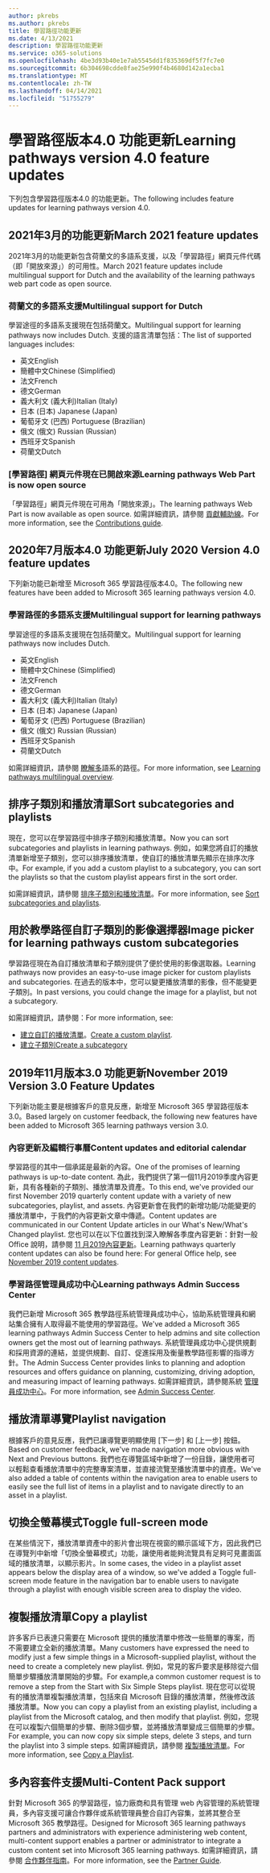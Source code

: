 ```yaml
---
author: pkrebs
ms.author: pkrebs
title: 學習路徑功能更新
ms.date: 4/13/2021
description: 學習路徑功能更新
ms.service: o365-solutions
ms.openlocfilehash: 4be3d93b40e1e7ab5545dd1f835369df5f7fc7e0
ms.sourcegitcommit: 6b304698cdde8fae25e990f4b4680d142a1ecba1
ms.translationtype: MT
ms.contentlocale: zh-TW
ms.lasthandoff: 04/14/2021
ms.locfileid: "51755279"
---
```

# <a name="learning-pathways-version-40-feature-updates"></a><span data-ttu-id="cc690-103">學習路徑版本4.0 功能更新</span><span class="sxs-lookup"><span data-stu-id="cc690-103">Learning pathways version 4.0 feature updates</span></span>
<span data-ttu-id="cc690-104">下列包含學習路徑版本4.0 的功能更新。</span><span class="sxs-lookup"><span data-stu-id="cc690-104">The following includes feature updates for learning pathways version 4.0.</span></span>  

## <a name="march-2021-feature-updates"></a><span data-ttu-id="cc690-105">2021年3月的功能更新</span><span class="sxs-lookup"><span data-stu-id="cc690-105">March 2021 feature updates</span></span>
<span data-ttu-id="cc690-106">2021年3月的功能更新包含荷蘭文的多語系支援，以及「學習路徑」網頁元件代碼（即「開放來源」）的可用性。</span><span class="sxs-lookup"><span data-stu-id="cc690-106">March 2021 feature updates include multilingual support for Dutch and the availability of the learning pathways web part code as open source.</span></span> 

### <a name="multilingual-support-for-dutch"></a><span data-ttu-id="cc690-107">荷蘭文的多語系支援</span><span class="sxs-lookup"><span data-stu-id="cc690-107">Multilingual support for Dutch</span></span> 
<span data-ttu-id="cc690-108">學習途徑的多語系支援現在包括荷蘭文。</span><span class="sxs-lookup"><span data-stu-id="cc690-108">Multilingual support for learning pathways now includes Dutch.</span></span> <span data-ttu-id="cc690-109">支援的語言清單包括：</span><span class="sxs-lookup"><span data-stu-id="cc690-109">The list of supported languages includes:</span></span> 
- <span data-ttu-id="cc690-110">英文</span><span class="sxs-lookup"><span data-stu-id="cc690-110">English</span></span>     
- <span data-ttu-id="cc690-111">簡體中文</span><span class="sxs-lookup"><span data-stu-id="cc690-111">Chinese (Simplified)</span></span> 
- <span data-ttu-id="cc690-112">法文</span><span class="sxs-lookup"><span data-stu-id="cc690-112">French</span></span> 
- <span data-ttu-id="cc690-113">德文</span><span class="sxs-lookup"><span data-stu-id="cc690-113">German</span></span> 
- <span data-ttu-id="cc690-114">義大利文 (義大利)</span><span class="sxs-lookup"><span data-stu-id="cc690-114">Italian (Italy)</span></span> 
- <span data-ttu-id="cc690-115">日本 (日本) </span><span class="sxs-lookup"><span data-stu-id="cc690-115">Japanese (Japan)</span></span> 
- <span data-ttu-id="cc690-116">葡萄牙文 (巴西) </span><span class="sxs-lookup"><span data-stu-id="cc690-116">Portuguese (Brazilian)</span></span> 
- <span data-ttu-id="cc690-117">俄文 (俄文) </span><span class="sxs-lookup"><span data-stu-id="cc690-117">Russian (Russian)</span></span> 
- <span data-ttu-id="cc690-118">西班牙文</span><span class="sxs-lookup"><span data-stu-id="cc690-118">Spanish</span></span>
- <span data-ttu-id="cc690-119">荷蘭文</span><span class="sxs-lookup"><span data-stu-id="cc690-119">Dutch</span></span> 

### <a name="learning-pathways-web-part-is-now-open-source"></a><span data-ttu-id="cc690-120">[學習路徑] 網頁元件現在已開啟來源</span><span class="sxs-lookup"><span data-stu-id="cc690-120">Learning pathways Web Part is now open source</span></span>
<span data-ttu-id="cc690-121">「學習路徑」網頁元件現在可用為「開放來源」。</span><span class="sxs-lookup"><span data-stu-id="cc690-121">The learning pathways Web Part is now available as open source.</span></span> <span data-ttu-id="cc690-122">如需詳細資訊，請參閱 [貢獻輔助線](https://github.com/pnp/custom-learning-office-365#contributions)。</span><span class="sxs-lookup"><span data-stu-id="cc690-122">For more information, see the [Contributions guide](https://github.com/pnp/custom-learning-office-365#contributions).</span></span>

## <a name="july-2020-version-40-feature-updates"></a><span data-ttu-id="cc690-123">2020年7月版本4.0 功能更新</span><span class="sxs-lookup"><span data-stu-id="cc690-123">July 2020 Version 4.0 feature updates</span></span> 

<span data-ttu-id="cc690-124">下列新功能已新增至 Microsoft 365 學習路徑版本4.0。</span><span class="sxs-lookup"><span data-stu-id="cc690-124">The following new features have been added to Microsoft 365 learning pathways version 4.0.</span></span> 

### <a name="multilingual-support-for-learning-pathways"></a><span data-ttu-id="cc690-125">學習路徑的多語系支援</span><span class="sxs-lookup"><span data-stu-id="cc690-125">Multilingual support for learning pathways</span></span> 
<span data-ttu-id="cc690-126">學習途徑的多語系支援現在包括荷蘭文。</span><span class="sxs-lookup"><span data-stu-id="cc690-126">Multilingual support for learning pathways now includes Dutch.</span></span> 
- <span data-ttu-id="cc690-127">英文</span><span class="sxs-lookup"><span data-stu-id="cc690-127">English</span></span>     
- <span data-ttu-id="cc690-128">簡體中文</span><span class="sxs-lookup"><span data-stu-id="cc690-128">Chinese (Simplified)</span></span> 
- <span data-ttu-id="cc690-129">法文</span><span class="sxs-lookup"><span data-stu-id="cc690-129">French</span></span> 
- <span data-ttu-id="cc690-130">德文</span><span class="sxs-lookup"><span data-stu-id="cc690-130">German</span></span> 
- <span data-ttu-id="cc690-131">義大利文 (義大利)</span><span class="sxs-lookup"><span data-stu-id="cc690-131">Italian (Italy)</span></span> 
- <span data-ttu-id="cc690-132">日本 (日本) </span><span class="sxs-lookup"><span data-stu-id="cc690-132">Japanese (Japan)</span></span> 
- <span data-ttu-id="cc690-133">葡萄牙文 (巴西) </span><span class="sxs-lookup"><span data-stu-id="cc690-133">Portuguese (Brazilian)</span></span> 
- <span data-ttu-id="cc690-134">俄文 (俄文) </span><span class="sxs-lookup"><span data-stu-id="cc690-134">Russian (Russian)</span></span> 
- <span data-ttu-id="cc690-135">西班牙文</span><span class="sxs-lookup"><span data-stu-id="cc690-135">Spanish</span></span>
- <span data-ttu-id="cc690-136">荷蘭文</span><span class="sxs-lookup"><span data-stu-id="cc690-136">Dutch</span></span> 


<span data-ttu-id="cc690-137">如需詳細資訊，請參閱 [瞭解多](custom_overview.md)語系的路徑。</span><span class="sxs-lookup"><span data-stu-id="cc690-137">For more information, see [Learning pathways multilingual overview](custom_overview.md).</span></span> 

## <a name="sort-subcategories-and-playlists"></a><span data-ttu-id="cc690-138">排序子類別和播放清單</span><span class="sxs-lookup"><span data-stu-id="cc690-138">Sort subcategories and playlists</span></span>

<span data-ttu-id="cc690-139">現在，您可以在學習路徑中排序子類別和播放清單。</span><span class="sxs-lookup"><span data-stu-id="cc690-139">Now you can sort subcategories and playlists in learning pathways.</span></span> <span data-ttu-id="cc690-140">例如，如果您將自訂的播放清單新增至子類別，您可以排序播放清單，使自訂的播放清單先顯示在排序次序中。</span><span class="sxs-lookup"><span data-stu-id="cc690-140">For example, if you add a custom playlist to a subcategory, you can sort the playlists so that the custom playlist appears first in the sort order.</span></span> 

<span data-ttu-id="cc690-141">如需詳細資訊，請參閱 [排序子類別和播放清單](custom_sortsubplay.md)。</span><span class="sxs-lookup"><span data-stu-id="cc690-141">For more information, see [Sort subcategories and playlists](custom_sortsubplay.md).</span></span> 

## <a name="image-picker-for-learning-pathways-custom-subcategories"></a><span data-ttu-id="cc690-142">用於教學路徑自訂子類別的影像選擇器</span><span class="sxs-lookup"><span data-stu-id="cc690-142">Image picker for learning pathways custom subcategories</span></span> 
<span data-ttu-id="cc690-143">學習路徑現在為自訂播放清單和子類別提供了便於使用的影像選取器。</span><span class="sxs-lookup"><span data-stu-id="cc690-143">Learning pathways now provides an easy-to-use image picker for custom playlists and subcategories.</span></span>  <span data-ttu-id="cc690-144">在過去的版本中，您可以變更播放清單的影像，但不能變更子類別。</span><span class="sxs-lookup"><span data-stu-id="cc690-144">In past versions, you could change the image for a playlist, but not a subcategory.</span></span>  

<span data-ttu-id="cc690-145">如需詳細資訊，請參閱：</span><span class="sxs-lookup"><span data-stu-id="cc690-145">For more information, see:</span></span>
- <span data-ttu-id="cc690-146">[建立自訂的播放清單](custom_createnewplaylist.md)。</span><span class="sxs-lookup"><span data-stu-id="cc690-146">[Create a custom playlist](custom_createnewplaylist.md).</span></span> 
- [<span data-ttu-id="cc690-147">建立子類別</span><span class="sxs-lookup"><span data-stu-id="cc690-147">Create a subcategory</span></span>](custom_createnewcat.md)

## <a name="november-2019-version-30-feature-updates"></a><span data-ttu-id="cc690-148">2019年11月版本3.0 功能更新</span><span class="sxs-lookup"><span data-stu-id="cc690-148">November 2019 Version 3.0 Feature Updates</span></span>
<span data-ttu-id="cc690-149">下列新功能主要是根據客戶的意見反應，新增至 Microsoft 365 學習路徑版本3.0。</span><span class="sxs-lookup"><span data-stu-id="cc690-149">Based largely on customer feedback, the following new features have been added to Microsoft 365 learning pathways version 3.0.</span></span>

### <a name="content-updates-and-editorial-calendar"></a><span data-ttu-id="cc690-150">內容更新及編輯行事曆</span><span class="sxs-lookup"><span data-stu-id="cc690-150">Content updates and editorial calendar</span></span>
<span data-ttu-id="cc690-151">學習路徑的其中一個承諾是最新的內容。</span><span class="sxs-lookup"><span data-stu-id="cc690-151">One of the promises of learning pathways is up-to-date content.</span></span> <span data-ttu-id="cc690-152">為此，我們提供了第一個11月2019季度內容更新，具有各種新的子類別、播放清單及資產。</span><span class="sxs-lookup"><span data-stu-id="cc690-152">To this end, we've provided our first November 2019 quarterly content update with a variety of new subcategories, playlist, and assets.</span></span> <span data-ttu-id="cc690-153">內容更新會在我們的新增功能/功能變更的播放清單中，于我們的內容更新文章中傳遞。</span><span class="sxs-lookup"><span data-stu-id="cc690-153">Content updates are communicated in our Content Update articles in our What's New/What's Changed playlist.</span></span> <span data-ttu-id="cc690-154">您也可以在以下位置找到深入瞭解各季度內容更新：針對一般 Office 說明，請參閱 [11 月2019內容更新](custom_contentupdates.md)。</span><span class="sxs-lookup"><span data-stu-id="cc690-154">Learning pathways quarterly content updates can also be found here: For general Office help, see [November 2019 content updates](custom_contentupdates.md).</span></span>

### <a name="learning-pathways-admin-success-center"></a><span data-ttu-id="cc690-155">學習路徑管理員成功中心</span><span class="sxs-lookup"><span data-stu-id="cc690-155">Learning pathways Admin Success Center</span></span>
<span data-ttu-id="cc690-156">我們已新增 Microsoft 365 教學路徑系統管理員成功中心，協助系統管理員和網站集合擁有人取得最不能使用的學習路徑。</span><span class="sxs-lookup"><span data-stu-id="cc690-156">We've added a Microsoft 365 learning pathways Admin Success Center to help admins and site collection owners get the most out of learning pathways.</span></span> <span data-ttu-id="cc690-157">系統管理員成功中心提供規劃和採用資源的連結，並提供規劃、自訂、促進採用及衡量教學路徑影響的指導方針。</span><span class="sxs-lookup"><span data-stu-id="cc690-157">The Admin Success Center provides links to planning and adoption resources and offers guidance on planning, customizing, driving adoption, and measuring impact of learning pathways.</span></span> <span data-ttu-id="cc690-158">如需詳細資訊，請參閱系統 [管理員成功中心](custom_successcenter.md)。</span><span class="sxs-lookup"><span data-stu-id="cc690-158">For more information, see [Admin Success Center](custom_successcenter.md).</span></span>

## <a name="playlist-navigation"></a><span data-ttu-id="cc690-159">播放清單導覽</span><span class="sxs-lookup"><span data-stu-id="cc690-159">Playlist navigation</span></span>
<span data-ttu-id="cc690-160">根據客戶的意見反應，我們已讓導覽更明顯使用 [下一步] 和 [上一步] 按鈕。</span><span class="sxs-lookup"><span data-stu-id="cc690-160">Based on customer feedback, we've made navigation more obvious with Next and Previous buttons.</span></span> <span data-ttu-id="cc690-161">我們也在導覽區域中新增了一份目錄，讓使用者可以輕鬆查看播放清單中的完整專案清單，並直接流覽至播放清單中的資產。</span><span class="sxs-lookup"><span data-stu-id="cc690-161">We've also added a table of contents within the navigation area to enable users to easily see the full list of items in a playlist and to navigate directly to an asset in a playlist.</span></span>

## <a name="toggle-full-screen-mode"></a><span data-ttu-id="cc690-162">切換全螢幕模式</span><span class="sxs-lookup"><span data-stu-id="cc690-162">Toggle full-screen mode</span></span>
<span data-ttu-id="cc690-163">在某些情況下，播放清單資產中的影片會出現在視窗的顯示區域下方，因此我們已在導覽列中新增「切換全螢幕模式」功能，讓使用者能夠流覽具有足夠可見畫面區域的播放清單，以顯示影片。</span><span class="sxs-lookup"><span data-stu-id="cc690-163">In some cases, the video in a playlist asset appears below the display area of a window, so we've added a Toggle full-screen mode feature in the navigation bar to enable users to navigate through a playlist with enough visible screen area to display the video.</span></span>

## <a name="copy-a-playlist"></a><span data-ttu-id="cc690-164">複製播放清單</span><span class="sxs-lookup"><span data-stu-id="cc690-164">Copy a playlist</span></span>
<span data-ttu-id="cc690-165">許多客戶已表達只需要在 Microsoft 提供的播放清單中修改一些簡單的專案，而不需要建立全新的播放清單。</span><span class="sxs-lookup"><span data-stu-id="cc690-165">Many customers have expressed the need to modify just a few simple things in a Microsoft-supplied playlist, without the need to create a completely new playlist.</span></span> <span data-ttu-id="cc690-166">例如，常見的客戶要求是移除從六個簡單步驟播放清單開始的步驟。</span><span class="sxs-lookup"><span data-stu-id="cc690-166">For example,a common customer request is to remove a step from the Start with Six Simple Steps playlist.</span></span> <span data-ttu-id="cc690-167">現在您可以從現有的播放清單複製播放清單，包括來自 Microsoft 目錄的播放清單，然後修改該播放清單。</span><span class="sxs-lookup"><span data-stu-id="cc690-167">Now you can copy a playlist from an existing playlist, including a playlist from the Microsoft catalog, and then modify that playlist.</span></span> <span data-ttu-id="cc690-168">例如，您現在可以複製六個簡單的步驟、刪除3個步驟，並將播放清單變成三個簡單的步驟。</span><span class="sxs-lookup"><span data-stu-id="cc690-168">For example, you can now copy six simple steps, delete 3 steps, and turn the playlist into 3 simple steps.</span></span> <span data-ttu-id="cc690-169">如需詳細資訊，請參閱 [複製播放清單](custom_copyplaylist.md)。</span><span class="sxs-lookup"><span data-stu-id="cc690-169">For more information, see [Copy a Playlist](custom_copyplaylist.md).</span></span>

## <a name="multi-content-pack-support"></a><span data-ttu-id="cc690-170">多內容套件支援</span><span class="sxs-lookup"><span data-stu-id="cc690-170">Multi-Content Pack support</span></span>
<span data-ttu-id="cc690-171">針對 Microsoft 365 的學習路徑，協力廠商和具有管理 web 內容管理的系統管理員，多內容支援可讓合作夥伴或系統管理員整合自訂內容集，並將其整合至 Microsoft 365 教學路徑。</span><span class="sxs-lookup"><span data-stu-id="cc690-171">Designed for Microsoft 365 learning pathways partners and administrators with experience administering web content, multi-content support enables a partner or administrator to integrate a custom content set into Microsoft 365 learning pathways.</span></span> <span data-ttu-id="cc690-172">如需詳細資訊，請參閱 [合作夥伴指南](custom_partnerguide.md)。</span><span class="sxs-lookup"><span data-stu-id="cc690-172">For more information, see the [Partner Guide](custom_partnerguide.md).</span></span>

